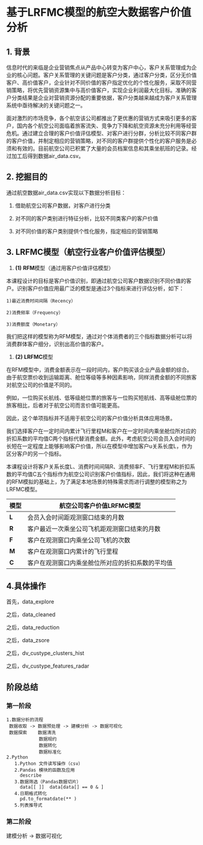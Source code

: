 #  **基于LRFMC模型的航空大数据客户价值分析**

## **1. 背景**

信息时代的来临是企业营销焦点从产品中心转变为客户中心，客户关系管理成为企业的核心问题。客户关系管理的关键问题是客户分类，通过客户分类，区分无价值客户、高价值客户，企业针对不同价值的客户指定优化的个性化服务，采取不同营销策略，将优先营销资源集中与高价值客户，实现企业利润最大化目标。准确的客户分类结果是企业对营销资源分配的重要依据，客户分类越来越成为客户关系管理系统中亟待解决的关键问题之一。

面对激烈的市场竞争，各个航空该公司都推出了更优惠的营销方式来吸引更多的客户，国内各个航空公司面临着旅客流失、竞争力下降和航空资源未充分利用等经营危机。通过建立合理的客户价值评估模型、对客户进行分群，分析比较不同客户群的客户价值，并制定相应的营销策略，对不同的客户群提供个性化的客户服务是必须和有效的。目前航空公司已积累了大量的会员档案信息和其乘坐航班的记录。经过加工后得到数据air_data.csv。

## **2. 挖掘目的**

 通过航空数据air_data.csv实现以下数据分析目标：

1.  借助航空公司客户数据，对客户进行分类

2.  对不同的客户类别进行特征分析，比较不同类客户的客户价值

3. 对不同价值的客户类别提供个性化服务，指定相应的营销策略

## 3. LRFMC模型（航空行业客户价值评估模型）

   1. **(1)** **RFM**模型（通过用客户价值评估模型）

   本课程设计的目标是客户价值识别，即通过航空公司客户数据识别不同价值的客户。识别客户价值应用最广泛的模型是通过3个指标来进行评估分析，如下：

    1)最近消费时间间隔（Recency）
    
    2)消费频率（Frequency）
    
    3)消费额度（Monetary）

   我们把这样的模型称为RFM模型，通过对个体消费者的三个指标数据分析可以将消费群体客户细分，识别出高价值的客户。

   1. **(2)**  **LRFMC**模型

   在RFM模型中，消费金额表示在一段时间内，客户购买该企业产品金额的综合。由于航空票价收到运输距离、舱位等级等多种因素影响，同样消费金额的不同旅客对航空公司的价值是不同的。

   例如，一位购买长航线、低等级舱位票的旅客与一位购买短航线、高等级舱位票的旅客相比，后者对于航空公司而言价值可能更高。

   因此，这个单项指标并不适用于航空公司的客户价值分析具体应用场景。

   我们选择客户在一定时间内累计飞行里程M和客户在一定时间内乘坐舱位所对应的折扣系数的平均值C两个指标代替消费金额。此外，考虑航空公司会员入会时间的长短在一定程度上能够影响客户价值，所以在模型中增加客户u关系长度L，作为区分客户的另一个指标。

   本课程设计将客户关系长度L、消费时间间隔R、消费频率F、飞行里程M和折扣系数的平均值C五个指标作为航空公司识别客户价值指标，因此，我们将这种在通用的RFM模拟的基础上，为了满足本地场景的特殊需求而进行调整的模型称之为LRFMC模型。           

   | **模型** | 航空公司客户价值LRFMC模型                        |
   | -------- | ------------------------------------------------ |
   | **L**    | 会员入会时间距观测窗口结束的月数                 |
   | **R**    | 客户最近一次乘坐公司飞机距观测窗口结束的月数     |
   | **F**    | 客户在观测窗口内乘坐公司飞机的次数               |
   | **M**    | 客户在观测窗口内累计的飞行里程                   |
   | **C**    | 客户在观测窗口内乘坐舱位所对应的折扣系数的平均值 |



## 4.具体操作

首先，data_explore

之后，data_cleaned

之后，data_reduction

之后，data_zsore

之后，dv_custype_clusters_hist

之后，dv_custype_features_radar

## 阶段总结
### 第一阶段

```
1.数据分析的流程
 数据收取 -> 数据预处理 -> 建模分析 -> 数据可视化
 数据探索    数据清洗    
            数据规约
            数据转化
            数据标准化
2.Python
   1.Python 文件读写操作（csv）
   2.Pandas 模块的函数及应用
     describe
   3.数据筛选（Pandas数据切片）
     data[[ ]]  data[data[] == 0 & ]
   4.日期格式转化
     pd.to_formatdate(** )
   5.列表推导式
```

### 第二阶段

建模分析 -> 数据可视化
